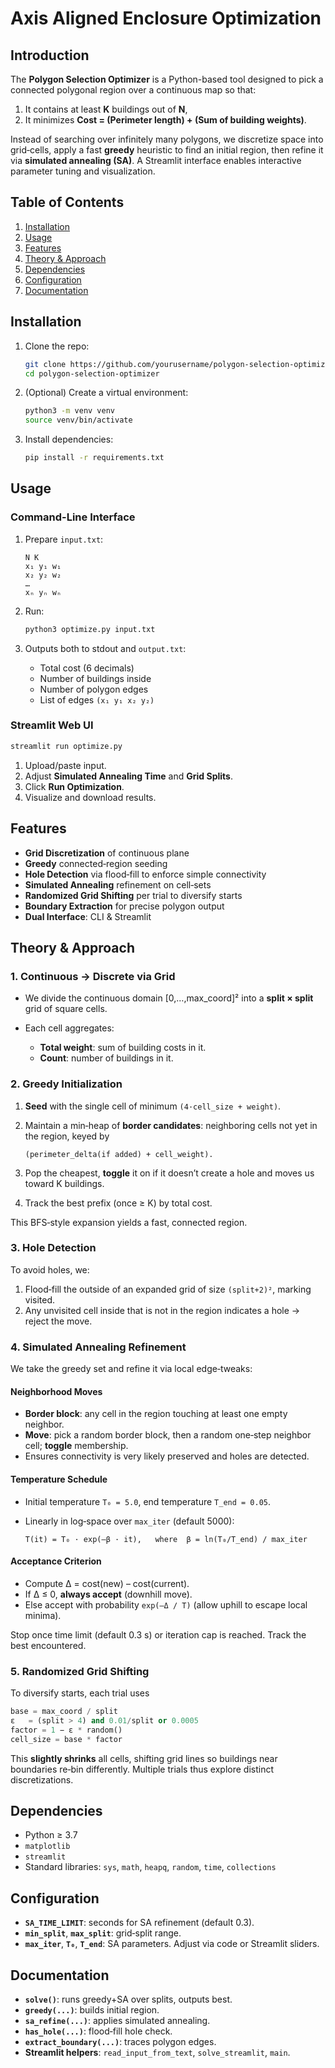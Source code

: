 # Axis Aligned Enclosure Optimization

## Introduction

The **Polygon Selection Optimizer** is a Python-based tool designed to pick a connected polygonal region over a continuous map so that:

1. It contains at least **K** buildings out of **N**,
2. It minimizes **Cost = (Perimeter length) + (Sum of building weights)**.

Instead of searching over infinitely many polygons, we discretize space into grid‐cells, apply a fast **greedy** heuristic to find an initial region, then refine it via **simulated annealing (SA)**. A Streamlit interface enables interactive parameter tuning and visualization.

## Table of Contents

1. [Installation](#installation)
2. [Usage](#usage)
3. [Features](#features)
4. [Theory & Approach](#theory--approach)
5. [Dependencies](#dependencies)
6. [Configuration](#configuration)
7. [Documentation](#documentation)



## Installation

1. Clone the repo:

   ```bash
   git clone https://github.com/yourusername/polygon-selection-optimizer.git
   cd polygon-selection-optimizer
   ```
2. (Optional) Create a virtual environment:

   ```bash
   python3 -m venv venv
   source venv/bin/activate
   ```
3. Install dependencies:

   ```bash
   pip install -r requirements.txt
   ```

 

## Usage

### Command-Line Interface

1. Prepare `input.txt`:

   ```
   N K
   x₁ y₁ w₁
   x₂ y₂ w₂
   …
   xₙ yₙ wₙ
   ```
2. Run:

   ```bash
   python3 optimize.py input.txt
   ```
3. Outputs both to stdout and `output.txt`:

   * Total cost (6 decimals)
   * Number of buildings inside
   * Number of polygon edges
   * List of edges `(x₁ y₁ x₂ y₂)`

### Streamlit Web UI

```bash
streamlit run optimize.py
```

1. Upload/paste input.
2. Adjust **Simulated Annealing Time** and **Grid Splits**.
3. Click **Run Optimization**.
4. Visualize and download results.

## Features

* **Grid Discretization** of continuous plane
* **Greedy** connected‐region seeding
* **Hole Detection** via flood‐fill to enforce simple connectivity
* **Simulated Annealing** refinement on cell‐sets
* **Randomized Grid Shifting** per trial to diversify starts
* **Boundary Extraction** for precise polygon output
* **Dual Interface**: CLI & Streamlit

## Theory & Approach

### 1. Continuous → Discrete via Grid

* We divide the continuous domain \[0,…,max\_coord]² into a **split × split** grid of square cells.
* Each cell aggregates:

  * **Total weight**: sum of building costs in it.
  * **Count**: number of buildings in it.



### 2. Greedy Initialization

1. **Seed** with the single cell of minimum `(4·cell_size + weight)`.
2. Maintain a min‐heap of **border candidates**: neighboring cells not yet in the region, keyed by

   ```
   (perimeter_delta(if added) + cell_weight).
   ```
3. Pop the cheapest, **toggle** it on if it doesn’t create a hole and moves us toward K buildings.
4. Track the best prefix (once ≥ K) by total cost.

This BFS‐style expansion yields a fast, connected region.

### 3. Hole Detection

To avoid holes, we:

1. Flood‐fill the outside of an expanded grid of size `(split+2)²`, marking visited.
2. Any unvisited cell inside that is not in the region indicates a hole → reject the move.

### 4. Simulated Annealing Refinement

We take the greedy set and refine it via local edge‐tweaks:

#### Neighborhood Moves

* **Border block**: any cell in the region touching at least one empty neighbor.
* **Move**: pick a random border block, then a random one‐step neighbor cell; **toggle** membership.
* Ensures connectivity is very likely preserved and holes are detected.

#### Temperature Schedule

* Initial temperature `T₀ = 5.0`, end temperature `T_end = 0.05`.
* Linearly in log‐space over `max_iter` (default 5000):

  ```
  T(it) = T₀ · exp(–β · it),   where  β = ln(T₀/T_end) / max_iter
  ```

#### Acceptance Criterion

* Compute Δ = cost(new) – cost(current).
* If Δ ≤ 0, **always accept** (downhill move).
* Else accept with probability `exp(–Δ / T)` (allow uphill to escape local minima).

Stop once time limit (default 0.3 s) or iteration cap is reached. Track the best encountered.

### 5. Randomized Grid Shifting

To diversify starts, each trial uses

```python
base = max_coord / split
ε   = (split > 4) and 0.01/split or 0.0005
factor = 1 − ε * random()
cell_size = base * factor
```

This **slightly shrinks** all cells, shifting grid lines so buildings near boundaries re‐bin differently. Multiple trials thus explore distinct discretizations.

## Dependencies

* Python ≥ 3.7
* `matplotlib`
* `streamlit`
* Standard libraries: `sys`, `math`, `heapq`, `random`, `time`, `collections`

## Configuration

* **`SA_TIME_LIMIT`**: seconds for SA refinement (default 0.3).
* **`min_split`**, **`max_split`**: grid‐split range.
* **`max_iter`**, **`T₀`**, **`T_end`**: SA parameters.
  Adjust via code or Streamlit sliders.

## Documentation

* **`solve()`**: runs greedy+SA over splits, outputs best.
* **`greedy(...)`**: builds initial region.
* **`sa_refine(...)`**: applies simulated annealing.
* **`has_hole(...)`**: flood‐fill hole check.
* **`extract_boundary(...)`**: traces polygon edges.
* **Streamlit helpers**: `read_input_from_text`, `solve_streamlit`, `main`.



